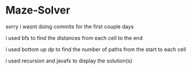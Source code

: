 # Maze-Solver

sorry i wasnt doing commits for the first couple days

i used bfs to find the distances from each cell to the end

i used bottom up dp to find the number of paths from the
start to each cell

i used recursion and javafx to display the solution(s)
